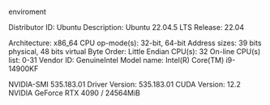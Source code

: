 enviroment

Distributor ID: Ubuntu
Description:    Ubuntu 22.04.5 LTS
Release:        22.04

Architecture:             x86_64
  CPU op-mode(s):         32-bit, 64-bit
  Address sizes:          39 bits physical, 48 bits virtual
  Byte Order:             Little Endian
CPU(s):                   32
  On-line CPU(s) list:    0-31
Vendor ID:                GenuineIntel
  Model name:             Intel(R) Core(TM) i9-14900KF

 NVIDIA-SMI 535.183.01             Driver Version: 535.183.01   CUDA Version: 12.2  
 NVIDIA GeForce RTX 4090 / 24564MiB

 
